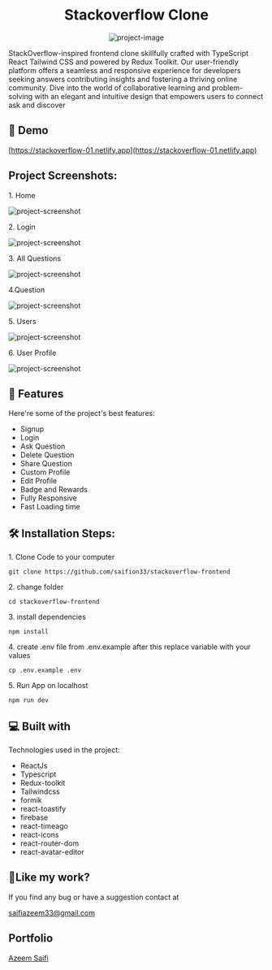 <h1 align="center" id="title">Stackoverflow Clone</h1>

<p align="center"><img src="https://socialify.git.ci/saifion33/stackoverflow-frontend/image?language=1&amp;name=1&amp;owner=1&amp;pattern=Solid&amp;stargazers=1&amp;theme=Light" alt="project-image"></p>

<p id="description">StackOverflow-inspired frontend clone skillfully crafted with TypeScript React Tailwind CSS and powered by Redux Toolkit. Our user-friendly platform offers a seamless and responsive experience for developers seeking answers contributing insights and fostering a thriving online community. Dive into the world of collaborative learning and problem-solving with an elegant and intuitive design that empowers users to connect ask and discover</p>

<h2>🚀 Demo</h2>

[https://stackoverflow-01.netlify.app](https://stackoverflow-01.netlify.app)

<h2>Project Screenshots:</h2>

<p>1. Home</p>
<img src="https://res.cloudinary.com/dwhwlxysm/image/upload/f_webp/q_auto:good/Stackoverflow-home_opgkf0.png" alt="project-screenshot" width="full" height="">

<p>2. Login</p>
<img src="https://res.cloudinary.com/dwhwlxysm/image/upload/f_webp/q_auto:good/Stackoverflow-login_nss2ea.png" alt="project-screenshot" width="full" height="auto/">

<p>3. All Questions</p>
<img src="https://res.cloudinary.com/dwhwlxysm/image/upload/f_webp/q_auto:good/Stackoverflow-questions_jqhzde.png" alt="project-screenshot" width="full" height="">

<p>4.Question</p>
<img src="https://res.cloudinary.com/dwhwlxysm/image/upload/f_webp/q_auto:good/Stackoverflow-question_csxulg.png" alt="project-screenshot" width="full" height="auto/">

<p>5. Users</p>
<img src="https://res.cloudinary.com/dwhwlxysm/image/upload/f_webp/q_auto:good/Stackoverflow-users_ixjdrw.png" alt="project-screenshot" width="full" height="auto/">

<p>6. User Profile</p>
<img src="https://res.cloudinary.com/dwhwlxysm/image/upload/f_webp/q_auto:good/Stackoverflow-userprofile_pujogl.png" alt="project-screenshot" width="full" height="auto/">





  
  
<h2>🧐 Features</h2>

Here're some of the project's best features:

*   Signup
*   Login
*   Ask Question
*   Delete Question
*   Share Question
*   Custom Profile
*   Edit Profile
*   Badge and Rewards
*   Fully Responsive
*   Fast Loading time

<h2>🛠️ Installation Steps:</h2>

<p>1. Clone Code to your computer</p>

```
git clone https://github.com/saifion33/stackoverflow-frontend
```

<p>2. change folder</p>

```
cd stackoverflow-frontend
```

<p>3. install dependencies</p>

```
npm install
```

<p>4. create .env file from .env.example after this replace variable with your values</p>

```
cp .env.example .env
```

<p>5. Run App on localhost</p>

```
npm run dev
```

  
  
<h2>💻 Built with</h2>

Technologies used in the project:

*   ReactJs
*   Typescript
*   Redux-toolkit
*   Tailwindcss
*   formik
*   react-toastify
*   firebase
*   react-timeago
*   react-icons
*   react-router-dom
*   react-avatar-editor

<h2>💖Like my work?</h2>

If you find any bug or have a suggestion contact at<p>saifiazeem33@gmail.com</p>

<h2>Portfolio</h2>
<a href="https://azeem-saifi.netlify.app" target="_blank" >Azeem Saifi</a>